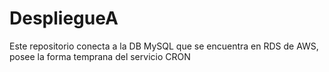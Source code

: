 # DespliegueA

Este repositorio conecta a la DB MySQL que se encuentra en RDS de AWS, posee la forma temprana del servicio CRON
